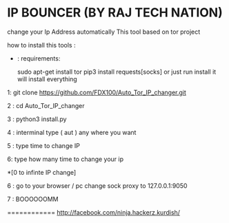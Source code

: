 # IP BOUNCER (BY RAJ TECH NATION)
                                                                     
change your Ip Address automatically 
This tool based on tor project

how to install this tools :

* : requirements:

  sudo apt-get install tor
  pip3 install requests[socks]
  or just run install it will install everything

1: git clone https://github.com/FDX100/Auto_Tor_IP_changer.git

2 : cd Auto_Tor_IP_changer

3 : python3 install.py

4 : interminal type ( aut ) any where you want
  
5 : type time to change IP

6: type how many time to change your ip 

*[0 to infinte IP change]

6 : go to your browser / pc  change sock proxy to 127.0.0.1:9050

7 : BOOOOOOMM 

============
http://facebook.com/ninja.hackerz.kurdish/
